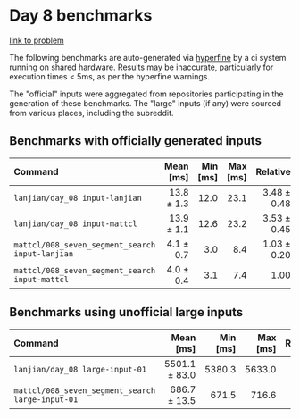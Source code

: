 # Day 8 benchmarks

[link to problem](http://adventofcode.com/2021/day/8)

The following benchmarks are auto-generated via [hyperfine](https://github.com/sharkdp/hyperfine) by a ci system running on shared hardware. Results may be inaccurate, particularly for execution times < 5ms, as per the hyperfine warnings.

The "official" inputs were aggregated from repositories participating in the generation of these benchmarks. The "large" inputs (if any) were sourced from various places, including the subreddit.

## Benchmarks with officially generated inputs
| Command | Mean [ms] | Min [ms] | Max [ms] | Relative |
|:---|---:|---:|---:|---:|
| `lanjian/day_08 input-lanjian` | 13.8 ± 1.3 | 12.0 | 23.1 | 3.48 ± 0.48 |
| `lanjian/day_08 input-mattcl` | 13.9 ± 1.1 | 12.6 | 23.2 | 3.53 ± 0.45 |
| `mattcl/008_seven_segment_search input-lanjian` | 4.1 ± 0.7 | 3.0 | 8.4 | 1.03 ± 0.20 |
| `mattcl/008_seven_segment_search input-mattcl` | 4.0 ± 0.4 | 3.1 | 7.4 | 1.00 |
## Benchmarks using unofficial large inputs
| Command | Mean [ms] | Min [ms] | Max [ms] | Relative |
|:---|---:|---:|---:|---:|
| `lanjian/day_08 large-input-01` | 5501.1 ± 83.0 | 5380.3 | 5633.0 | 8.01 ± 0.20 |
| `mattcl/008_seven_segment_search large-input-01` | 686.7 ± 13.5 | 671.5 | 716.6 | 1.00 |
